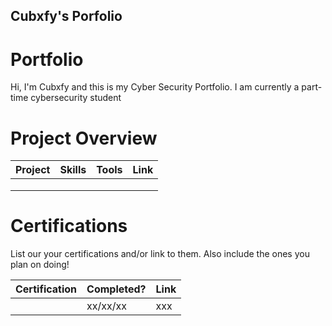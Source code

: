 ## Cubxfy's Porfolio

# Portfolio

Hi, I'm Cubxfy and this is my Cyber Security Portfolio. I am currently a part-time cybersecurity student


# Project Overview 
|     Project     |                 Skills                |     Tools       |      Link       |
| --------------- | ------------------------------------- | --------------- | --------------- |
|                 |                                       | | |
|                 |                                       |                 |                 |
|                 |                                       |                 |                 |


# Certifications 
List our your certifications and/or link to them. Also include the ones you plan on doing!

|     Certification     |               Completed?               |     Link       |
| --------------------  | -------------------------------------- | ---------------| 
|   |                xx/xx/xx                |     xxx        | 

